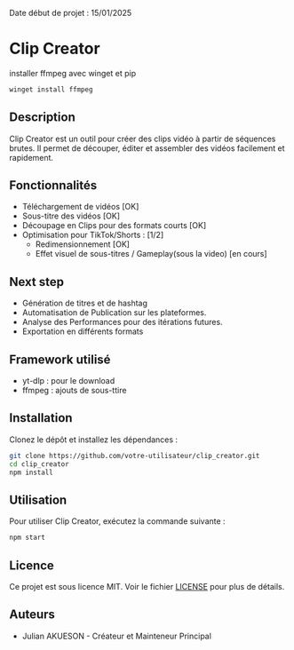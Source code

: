 Date début de projet : 15/01/2025

# Clip Creator

installer ffmpeg avec winget et pip
```bash
winget install ffmpeg 
```
## Description
Clip Creator est un outil pour créer des clips vidéo à partir de séquences brutes. Il permet de découper, éditer et assembler des vidéos facilement et rapidement.

## Fonctionnalités
- Téléchargement de vidéos [OK]
- Sous-titre des vidéos [OK]
- Découpage en Clips pour des formats courts [OK]
- Optimisation pour TikTok/Shorts : [1/2]<br/> 
    - Redimensionnement [OK]<br/> 
    - Effet visuel de sous-titres / Gameplay(sous la video) [en cours]
## Next step
- Génération de titres et de hashtag
- Automatisation de Publication sur les plateformes.
- Analyse des Performances pour des itérations futures.
- Exportation en différents formats 

## Framework utilisé
- yt-dlp : pour le download <br/>
- ffmpeg : ajouts de sous-ttire 

## Installation
Clonez le dépôt et installez les dépendances :
```bash
git clone https://github.com/votre-utilisateur/clip_creator.git
cd clip_creator
npm install
```

## Utilisation
Pour utiliser Clip Creator, exécutez la commande suivante :
```bash
npm start
```

## Licence
Ce projet est sous licence MIT. Voir le fichier [LICENSE](LICENSE) pour plus de détails.

## Auteurs
- Julian AKUESON - Créateur et Mainteneur Principal

